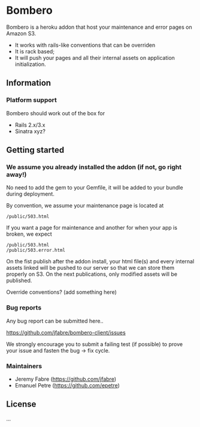 # Bombero

Bombero is a heroku addon that host your maintenance and error pages on Amazon S3.

* It works with rails-like conventions that can be overriden
* It is rack based;
* It will push your pages and all their internal assets on application initialization. 

## Information

### Platform support

Bombero should work out of the box for

* Rails 2.x/3.x
* Sinatra xyz?

## Getting started

### We assume you already installed the addon (if not, go right away!)
No need to add the gem to your Gemfile, it will be added to your bundle during deployment.

By convention, we assume your maintenance page is located at

```console
/public/503.html
```

If you want a page for maintenance and another for when your app is broken, we expect 

```console
/public/503.html
/public/503.error.html
```

On the fist publish after the addon install, your html file(s) and every internal assets linked will be pushed to our server so that we can store them properly on S3.
On the next publications, only modified assets will be published.


Override conventions? (add something here)

### Bug reports

Any bug report can be submitted here..

https://github.com/jfabre/bombero-client/issues

We strongly encourage you to submit a failing test (if possible) to prove your issue and fasten the bug -> fix cycle.


### Maintainers

* Jeremy Fabre (https://github.com/jfabre)
* Emanuel Petre (https://github.com/epetre)


## License

  ...
